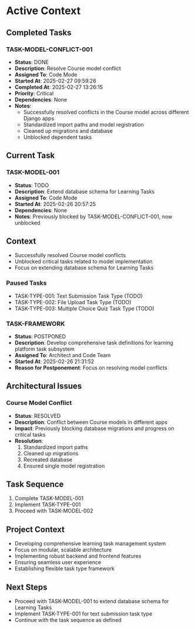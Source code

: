 # Active Context

## Completed Tasks

### TASK-MODEL-CONFLICT-001
- **Status**: DONE
- **Description**: Resolve Course model conflict
- **Assigned To**: Code Mode
- **Started At**: 2025-02-27 09:59:26
- **Completed At**: 2025-02-27 13:26:15
- **Priority**: Critical
- **Dependencies**: None
- **Notes**: 
  - Successfully resolved conflicts in the Course model across different Django apps
  - Standardized import paths and model registration
  - Cleaned up migrations and database
  - Unblocked dependent tasks

## Current Task

### TASK-MODEL-001
- **Status**: TODO
- **Description**: Extend database schema for Learning Tasks
- **Assigned To**: Code Mode
- **Started At**: 2025-02-26 20:57:25
- **Dependencies**: None
- **Notes**: Previously blocked by TASK-MODEL-CONFLICT-001, now unblocked

## Context
- Successfully resolved Course model conflicts
- Unblocked critical tasks related to model implementation
- Focus on extending database schema for Learning Tasks

### Paused Tasks
- TASK-TYPE-001: Text Submission Task Type (TODO)
- TASK-TYPE-002: File Upload Task Type (TODO)
- TASK-TYPE-003: Multiple Choice Quiz Task Type (TODO)

### TASK-FRAMEWORK
- **Status**: POSTPONED
- **Description**: Develop comprehensive task definitions for learning platform task subsystem
- **Assigned To**: Architect and Code Team
- **Started At**: 2025-02-26 21:31:52
- **Reason for Postponement**: Focus on resolving model conflicts

## Architectural Issues

### Course Model Conflict
- **Status**: RESOLVED
- **Description**: Conflict between Course models in different apps
- **Impact**: Previously blocking database migrations and progress on critical tasks
- **Resolution**: 
  1. Standardized import paths
  2. Cleaned up migrations
  3. Recreated database
  4. Ensured single model registration

## Task Sequence
1. Complete TASK-MODEL-001
2. Implement TASK-TYPE-001
3. Proceed with TASK-MODEL-002

## Project Context
- Developing comprehensive learning task management system
- Focus on modular, scalable architecture
- Implementing robust backend and frontend features
- Ensuring seamless user experience
- Establishing flexible task type framework

## Next Steps
- Proceed with TASK-MODEL-001 to extend database schema for Learning Tasks
- Implement TASK-TYPE-001 for text submission task type
- Continue with the task sequence as defined
